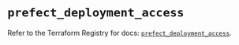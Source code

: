 # `prefect_deployment_access`

Refer to the Terraform Registry for docs: [`prefect_deployment_access`](https://registry.terraform.io/providers/prefecthq/prefect/2.89.0/docs/resources/deployment_access).
